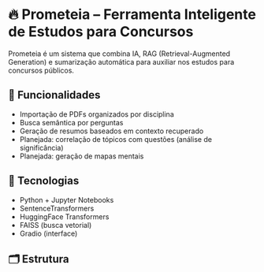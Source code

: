 # 🔥 Prometeia – Ferramenta Inteligente de Estudos para Concursos

Prometeia é um sistema que combina IA, RAG (Retrieval-Augmented Generation) e sumarização automática para auxiliar nos estudos para concursos públicos.

## 🎯 Funcionalidades

- Importação de PDFs organizados por disciplina
- Busca semântica por perguntas
- Geração de resumos baseados em contexto recuperado
- Planejada: correlação de tópicos com questões (análise de significância)
- Planejada: geração de mapas mentais

## 🚀 Tecnologias

- Python + Jupyter Notebooks
- SentenceTransformers
- HuggingFace Transformers
- FAISS (busca vetorial)
- Gradio (interface)

## 🗂️ Estrutura

